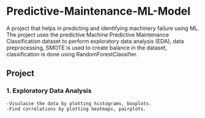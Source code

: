 # Predictive-Maintenance-ML-Model
A project that helps in predicting and identifying machinery failure using ML. The project uses the predictive Machine Predictive Maintenance Classification dataset to perform exploratory data analysis (EDA), data preprocessing, SMOTE is used to create balance in the dataset, classification is done using RandomForestClassifier.

## Project
### 1. Exploratory Data Analysis
    -Visulaise the data by plotting histograms, boxplots. 
    -Find correlations by plotting heatmaps, pairplots.

